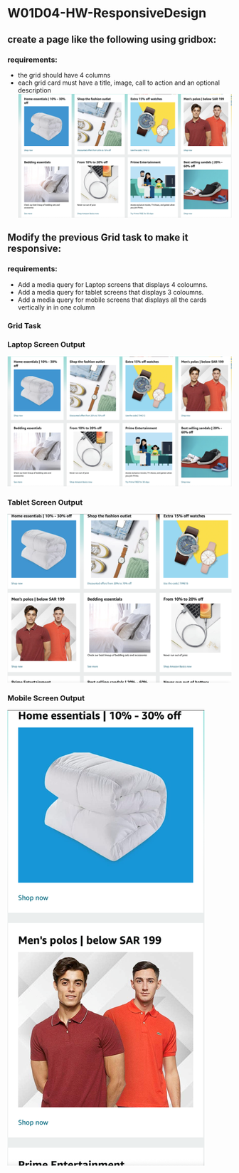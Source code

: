 # W01D04-HW-ResponsiveDesign

## create a page like the following using gridbox:
### requirements:
- the grid should have 4 columns
- each grid card must have a title, image, call to action and an optional description
![task](images/four.png)

## Modify the previous Grid task to make it responsive:

### requirements:

- Add a media query for Laptop screens that displays 4 coloumns.
- Add a media query for tablet screens that displays 3 coloumns.
- Add a media query for mobile screens that displays all the cards vertically in in one column

### Grid Task
### Laptop Screen Output

![task](images/four.png)

### Tablet Screen Output

![output](images/three.png)

### Mobile Screen Output

![output1](images/one.png)
